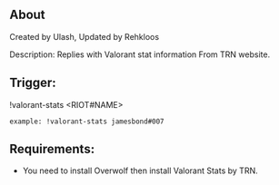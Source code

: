 
## About
Created by Ulash, Updated by Rehkloos

Description: Replies with Valorant stat information From TRN website.

## Trigger:
!valorant-stats <RIOT#NAME>

`example: !valorant-stats jamesbond#007`

## Requirements:
- You need to install Overwolf then install Valorant Stats by TRN.
